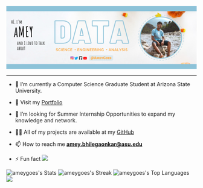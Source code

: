   <!--  HeadLine -->
![alt text](./images/Amey.png)
  <!--  HeadLine Ends -->
  
  <hr>  

  <!-- A bit about what I do? -->
  - 🔭 I’m currently a Computer Science Graduate Student at Arizona State University.

  - 🌱 Visit my [Portfolio](https://ameyportfolio.netlify.app/)
  
  - 👯 I’m looking for Summer Internship Opportunities to expand my knowledge and network.

  - 👨‍💻 All of my projects are available at my [GitHub](https://github.com/ameygoes)

  - 📫 How to reach me **amey.bhilegaonkar@asu.edu**

  - ⚡ Fun fact  ![](https://komarev.com/ghpvc/?username=ameygoes&style=for-the-badge)
  
  ![ameygoes's Stats](https://github-readme-stats.vercel.app/api?username=ameygoes&theme=highcontrast&show_icons=true&hide_border=false&count_private=true)
  ![ameygoes's Streak](https://github-readme-streak-stats.herokuapp.com/?user=ameygoes&theme=highcontrast&hide_border=false)
  ![ameygoes's Top Languages](https://github-readme-stats.vercel.app/api/top-langs/?username=ameygoes&theme=highcontrast&show_icons=true&hide_border=false&layout=compact)
  ![](https://hit.yhype.me/github/profile?user_id=39159923)

